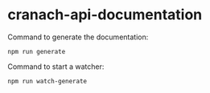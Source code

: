 # cranach-api-documentation
Command to generate the documentation:
```
npm run generate
```

Command to start a watcher:
```
npm run watch-generate
```



